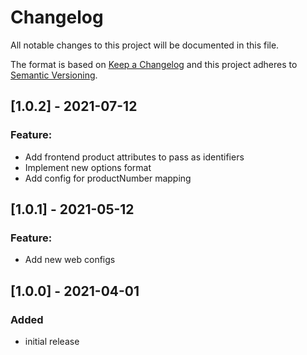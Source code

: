 # Changelog

All notable changes to this project will be documented in this file.

The format is based on [Keep a Changelog](http://keepachangelog.com/) and this project adheres to [Semantic Versioning](http://semver.org/).

## [1.0.2] - 2021-07-12

### Feature:
- Add frontend product attributes to pass as identifiers
- Implement new options format
- Add config for productNumber mapping

## [1.0.1] - 2021-05-12

### Feature:
- Add new web configs

## [1.0.0] - 2021-04-01

### Added
- initial release

[Unreleased]: https://github.com/retail-red/magento-1/compare/1.0.0...HEAD
